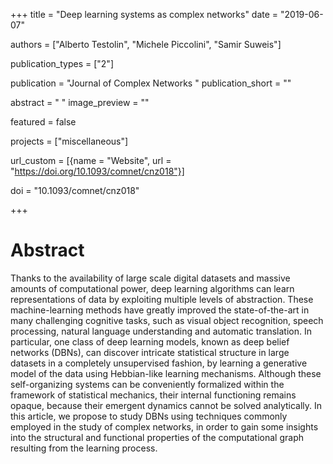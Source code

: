 +++
title = "Deep learning systems as complex networks"
date = "2019-06-07"

authors = ["Alberto Testolin", "Michele Piccolini", "Samir Suweis"]

publication_types = ["2"]

publication = "Journal of Complex Networks "
publication_short = ""

abstract = " "
image_preview = ""

featured = false

projects = ["miscellaneous"]

url_custom = [{name = "Website", url = "https://doi.org/10.1093/comnet/cnz018"}]

doi = "10.1093/comnet/cnz018"

+++
# Abstract
Thanks to the availability of large scale digital datasets and massive amounts of computational power, deep learning algorithms can learn representations of data by exploiting multiple levels of abstraction. These machine-learning methods have greatly improved the state-of-the-art in many challenging cognitive tasks, such as visual object recognition, speech processing, natural language understanding and automatic translation. In particular, one class of deep learning models, known as deep belief networks (DBNs), can discover intricate statistical structure in large datasets in a completely unsupervised fashion, by learning a generative model of the data using Hebbian-like learning mechanisms. Although these self-organizing systems can be conveniently formalized within the framework of statistical mechanics, their internal functioning remains opaque, because their emergent dynamics cannot be solved analytically. In this article, we propose to study DBNs using techniques commonly employed in the study of complex networks, in order to gain some insights into the structural and functional properties of the computational graph resulting from the learning process.
